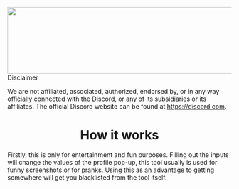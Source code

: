 <img src="https://user-images.githubusercontent.com/81579850/166117391-736e9c74-4cd3-404e-9b51-57edd21661c4.svg" width="800px" height="150px" style="text-align: center;">Disclaimer</img>

We are not affiliated, associated, authorized, endorsed by, or in any way officially connected with the Discord, or any of its subsidiaries or its affiliates. The official Discord website can be found at https://discord.com.

<h1 style="text-align: center;">How it works</h1>

Firstly, this is only for entertainment and fun purposes. Filling out the inputs will change the values of the profile pop-up, this tool usually is used for funny screenshots or for pranks. Using this as an advantage to getting somewhere will get you blacklisted from the tool itself.
